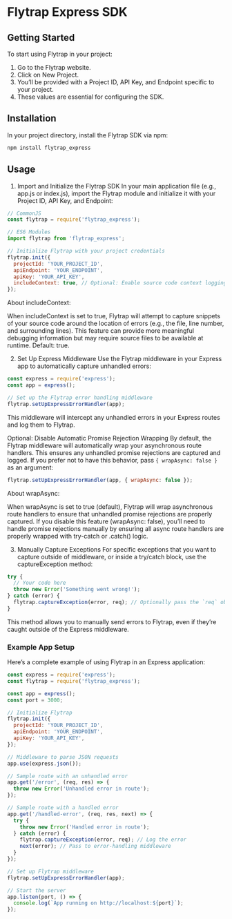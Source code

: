 # Flytrap Express SDK

## Getting Started
To start using Flytrap in your project:

1. Go to the Flytrap website.
2. Click on New Project.
3. You’ll be provided with a Project ID, API Key, and Endpoint specific to your project.
4. These values are essential for configuring the SDK.

## Installation
In your project directory, install the Flytrap SDK via npm:

```bash
npm install flytrap_express
```

## Usage
1. Import and Initialize the Flytrap SDK
In your main application file (e.g., app.js or index.js), import the Flytrap module and initialize it with your Project ID, API Key, and Endpoint:

```javascript
// CommonJS
const flytrap = require('flytrap_express');

// ES6 Modules
import flytrap from 'flytrap_express';

// Initialize Flytrap with your project credentials
flytrap.init({
  projectId: 'YOUR_PROJECT_ID',
  apiEndpoint: 'YOUR_ENDPOINT',
  apiKey: 'YOUR_API_KEY',
  includeContext: true, // Optional: Enable source code context logging (default is true)
});
```

About includeContext:

When includeContext is set to true, Flytrap will attempt to capture snippets of your source code around the location of errors (e.g., the file, line number, and surrounding lines).
This feature can provide more meaningful debugging information but may require source files to be available at runtime.
Default: true.

2. Set Up Express Middleware
Use the Flytrap middleware in your Express app to automatically capture unhandled errors:

```javascript
const express = require('express');
const app = express();

// Set up the Flytrap error handling middleware
flytrap.setUpExpressErrorHandler(app);
```

This middleware will intercept any unhandled errors in your Express routes and log them to Flytrap.

Optional: Disable Automatic Promise Rejection Wrapping
By default, the Flytrap middleware will automatically wrap your asynchronous route handlers. This ensures any unhandled promise rejections are captured and logged. If you prefer not to have this behavior, pass `{ wrapAsync: false }` as an argument:

```javascript
flytrap.setUpExpressErrorHandler(app, { wrapAsync: false });
```

About wrapAsync:

When wrapAsync is set to true (default), Flytrap will wrap asynchronous route handlers to ensure that unhandled promise rejections are properly captured.
If you disable this feature (wrapAsync: false), you’ll need to handle promise rejections manually by ensuring all async route handlers are properly wrapped with try-catch or .catch() logic.

3. Manually Capture Exceptions
For specific exceptions that you want to capture outside of middleware, or inside a try/catch block, use the captureException method:

```javascript
try {
  // Your code here
  throw new Error('Something went wrong!');
} catch (error) {
  flytrap.captureException(error, req); // Optionally pass the `req` object for additional context
}
```

This method allows you to manually send errors to Flytrap, even if they’re caught outside of the Express middleware.

### Example App Setup
Here’s a complete example of using Flytrap in an Express application:

```javascript
const express = require('express');
const flytrap = require('flytrap_express');

const app = express();
const port = 3000;

// Initialize Flytrap
flytrap.init({
  projectId: 'YOUR_PROJECT_ID',
  apiEndpoint: 'YOUR_ENDPOINT',
  apiKey: 'YOUR_API_KEY',
});

// Middleware to parse JSON requests
app.use(express.json());

// Sample route with an unhandled error
app.get('/error', (req, res) => {
  throw new Error('Unhandled error in route');
});

// Sample route with a handled error
app.get('/handled-error', (req, res, next) => {
  try {
    throw new Error('Handled error in route');
  } catch (error) {
    flytrap.captureException(error, req); // Log the error
    next(error); // Pass to error-handling middleware
  }
});

// Set up Flytrap middleware
flytrap.setUpExpressErrorHandler(app);

// Start the server
app.listen(port, () => {
  console.log(`App running on http://localhost:${port}`);
});
```